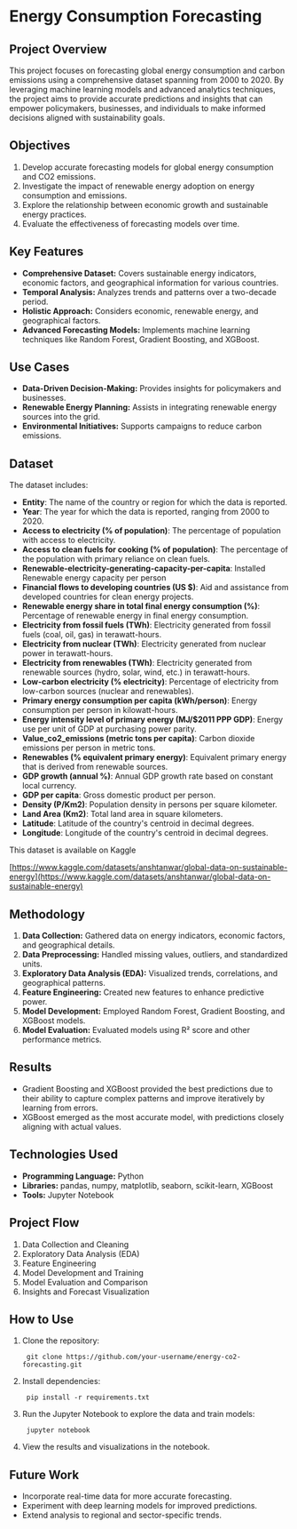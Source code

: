 # Energy Consumption Forecasting

## Project Overview

This project focuses on forecasting global energy consumption and carbon emissions using a comprehensive dataset spanning from 2000 to 2020. By leveraging machine learning models and advanced analytics techniques, the project aims to provide accurate predictions and insights that can empower policymakers, businesses, and individuals to make informed decisions aligned with sustainability goals.

## Objectives

1. Develop accurate forecasting models for global energy consumption and CO2 emissions.
2. Investigate the impact of renewable energy adoption on energy consumption and emissions.
3. Explore the relationship between economic growth and sustainable energy practices.
4. Evaluate the effectiveness of forecasting models over time.

## Key Features

- **Comprehensive Dataset:** Covers sustainable energy indicators, economic factors, and geographical information for various countries.
- **Temporal Analysis:** Analyzes trends and patterns over a two-decade period.
- **Holistic Approach:** Considers economic, renewable energy, and geographical factors.
- **Advanced Forecasting Models:** Implements machine learning techniques like Random Forest, Gradient Boosting, and XGBoost.

## Use Cases

- **Data-Driven Decision-Making:** Provides insights for policymakers and businesses.
- **Renewable Energy Planning:** Assists in integrating renewable energy sources into the grid.
- **Environmental Initiatives:** Supports campaigns to reduce carbon emissions.

## Dataset

The dataset includes:

- **Entity**: The name of the country or region for which the data is reported.
- **Year**: The year for which the data is reported, ranging from 2000 to 2020.
- **Access to electricity (% of population)**: The percentage of population with access to electricity.
- **Access to clean fuels for cooking (% of population)**: The percentage of the population with primary reliance on clean fuels.
- **Renewable-electricity-generating-capacity-per-capita**: Installed Renewable energy capacity per person
- **Financial flows to developing countries (US $)**: Aid and assistance from developed countries for clean energy projects.
- **Renewable energy share in total final energy consumption (%)**: Percentage of renewable energy in final energy consumption.
- **Electricity from fossil fuels (TWh)**: Electricity generated from fossil fuels (coal, oil, gas) in terawatt-hours.
- **Electricity from nuclear (TWh)**: Electricity generated from nuclear power in terawatt-hours.
- **Electricity from renewables (TWh)**: Electricity generated from renewable sources (hydro, solar, wind, etc.) in terawatt-hours.
- **Low-carbon electricity (% electricity)**: Percentage of electricity from low-carbon sources (nuclear and renewables).
- **Primary energy consumption per capita (kWh/person)**: Energy consumption per person in kilowatt-hours.
- **Energy intensity level of primary energy (MJ/$2011 PPP GDP)**: Energy use per unit of GDP at purchasing power parity.
- **Value\_co2\_emissions (metric tons per capita)**: Carbon dioxide emissions per person in metric tons.
- **Renewables (% equivalent primary energy)**: Equivalent primary energy that is derived from renewable sources.
- **GDP growth (annual %)**: Annual GDP growth rate based on constant local currency.
- **GDP per capita**: Gross domestic product per person.
- **Density (P/Km2)**: Population density in persons per square kilometer.
- **Land Area (Km2)**: Total land area in square kilometers.
- **Latitude**: Latitude of the country's centroid in decimal degrees.
- **Longitude**: Longitude of the country's centroid in decimal degrees.

This dataset is available on Kaggle

[https://www.kaggle.com/datasets/anshtanwar/global-data-on-sustainable-energy](https://www.kaggle.com/datasets/anshtanwar/global-data-on-sustainable-energy)

## Methodology

1. **Data Collection:** Gathered data on energy indicators, economic factors, and geographical details.
2. **Data Preprocessing:** Handled missing values, outliers, and standardized units.
3. **Exploratory Data Analysis (EDA):** Visualized trends, correlations, and geographical patterns.
4. **Feature Engineering:** Created new features to enhance predictive power.
5. **Model Development:** Employed Random Forest, Gradient Boosting, and XGBoost models.
6. **Model Evaluation:** Evaluated models using R² score and other performance metrics.

## Results

- Gradient Boosting and XGBoost provided the best predictions due to their ability to capture complex patterns and improve iteratively by learning from errors.
- XGBoost emerged as the most accurate model, with predictions closely aligning with actual values.

## Technologies Used

- **Programming Language:** Python
- **Libraries:** pandas, numpy, matplotlib, seaborn, scikit-learn, XGBoost
- **Tools:** Jupyter Notebook

## Project Flow

1. Data Collection and Cleaning
2. Exploratory Data Analysis (EDA)
3. Feature Engineering
4. Model Development and Training
5. Model Evaluation and Comparison
6. Insights and Forecast Visualization

## How to Use

1. Clone the repository:

        git clone https://github.com/your-username/energy-co2-forecasting.git
2. Install dependencies:

        pip install -r requirements.txt
3. Run the Jupyter Notebook to explore the data and train models:

        jupyter notebook
4. View the results and visualizations in the notebook.

## Future Work

- Incorporate real-time data for more accurate forecasting.
- Experiment with deep learning models for improved predictions.
- Extend analysis to regional and sector-specific trends.
